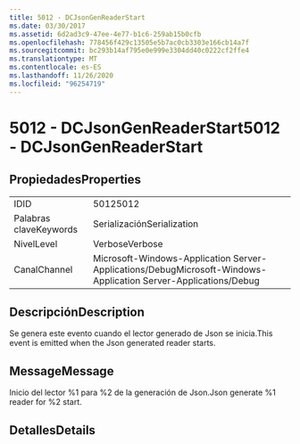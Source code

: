 ```yaml
---
title: 5012 - DCJsonGenReaderStart
ms.date: 03/30/2017
ms.assetid: 6d2ad3c9-47ee-4e77-b1c6-259ab15b0cfb
ms.openlocfilehash: 778456f429c13505e5b7ac0cb3303e166cb14a7f
ms.sourcegitcommit: bc293b14af795e0e999e3304dd40c0222cf2ffe4
ms.translationtype: MT
ms.contentlocale: es-ES
ms.lasthandoff: 11/26/2020
ms.locfileid: "96254719"
---
```

# <a name="5012---dcjsongenreaderstart"></a><span data-ttu-id="09a97-102">5012 - DCJsonGenReaderStart</span><span class="sxs-lookup"><span data-stu-id="09a97-102">5012 - DCJsonGenReaderStart</span></span>

## <a name="properties"></a><span data-ttu-id="09a97-103">Propiedades</span><span class="sxs-lookup"><span data-stu-id="09a97-103">Properties</span></span>  
  
|||  
|-|-|  
|<span data-ttu-id="09a97-104">ID</span><span class="sxs-lookup"><span data-stu-id="09a97-104">ID</span></span>|<span data-ttu-id="09a97-105">5012</span><span class="sxs-lookup"><span data-stu-id="09a97-105">5012</span></span>|  
|<span data-ttu-id="09a97-106">Palabras clave</span><span class="sxs-lookup"><span data-stu-id="09a97-106">Keywords</span></span>|<span data-ttu-id="09a97-107">Serialización</span><span class="sxs-lookup"><span data-stu-id="09a97-107">Serialization</span></span>|  
|<span data-ttu-id="09a97-108">Nivel</span><span class="sxs-lookup"><span data-stu-id="09a97-108">Level</span></span>|<span data-ttu-id="09a97-109">Verbose</span><span class="sxs-lookup"><span data-stu-id="09a97-109">Verbose</span></span>|  
|<span data-ttu-id="09a97-110">Canal</span><span class="sxs-lookup"><span data-stu-id="09a97-110">Channel</span></span>|<span data-ttu-id="09a97-111">Microsoft-Windows-Application Server-Applications/Debug</span><span class="sxs-lookup"><span data-stu-id="09a97-111">Microsoft-Windows-Application Server-Applications/Debug</span></span>|  
  
## <a name="description"></a><span data-ttu-id="09a97-112">Descripción</span><span class="sxs-lookup"><span data-stu-id="09a97-112">Description</span></span>  

 <span data-ttu-id="09a97-113">Se genera este evento cuando el lector generado de Json se inicia.</span><span class="sxs-lookup"><span data-stu-id="09a97-113">This event is emitted when the Json generated reader starts.</span></span>  
  
## <a name="message"></a><span data-ttu-id="09a97-114">Message</span><span class="sxs-lookup"><span data-stu-id="09a97-114">Message</span></span>  

 <span data-ttu-id="09a97-115">Inicio del lector %1 para %2 de la generación de Json.</span><span class="sxs-lookup"><span data-stu-id="09a97-115">Json generate %1 reader for %2 start.</span></span>  
  
## <a name="details"></a><span data-ttu-id="09a97-116">Detalles</span><span class="sxs-lookup"><span data-stu-id="09a97-116">Details</span></span>
